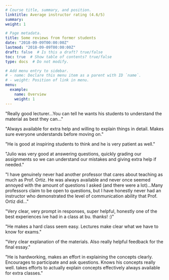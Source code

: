 ```yaml
---
# Course title, summary, and position.
linktitle: Average instructor rating (4.6/5)
summary: 
weight: 1

# Page metadata.
title: Some reviews from former students
date: "2018-09-09T00:00:00Z"
lastmod: "2018-09-09T00:00:00Z"
draft: false  # Is this a draft? true/false
toc: true  # Show table of contents? true/false
type: docs  # Do not modify.

# Add menu entry to sidebar.
# - name: Declare this menu item as a parent with ID `name`.
# - weight: Position of link in menu.
menu:
  example:
    name: Overview
    weight: 1
---
```

"Really good lecturer...You can tell he wants his students to understand the material as best they can..."

"Always available for extra help and willing to explain things in detail. Makes sure everyone understands before moving on."

"He is good at inspiring students to think and he is very patient as well."

"Julio was very good at answering questions, quickly grading our assignments so we can understand our mistakes and giving extra help if needed."

"I have genuinely never had another professor that cares about teaching as much as Prof. Ortiz. He was always available and never once seemed annoyed with
the amount of questions I asked (and there were a lot)...Many professors claim to be open to questions, but I have honestly never had an instructor who demonstrated the level of communication ability that Prof. Ortiz did..."

"Very clear, very prompt in responses, super helpful, honestly one of the best experiences ive had in a class at bu. thanks! :)"

"He makes a hard class seem easy. Lectures make clear what we have to know for exams."

"Very clear explanation of the materials. Also really helpful feedback for the final essay."

"He is hardworking, makes an effort in explaining the concepts clearly. Encourages to participate and ask questions. Knows his concepts really well.
takes efforts to actually explain concepts effectively always available for extra classes."
